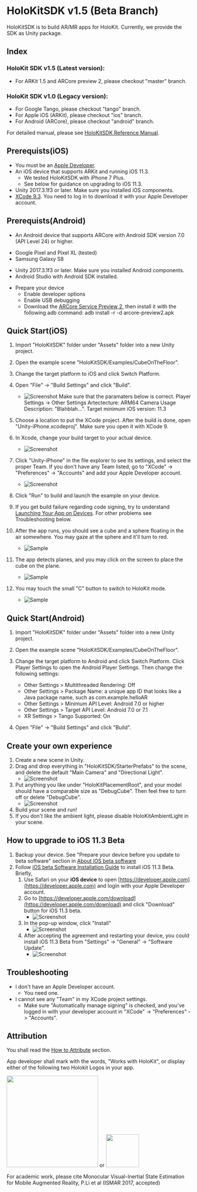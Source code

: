 # HoloKitSDK v1.5 (Beta Branch)

HoloKitSDK is to build AR/MR apps for HoloKit. Currently, we provide the SDK as Unity package.

## Index

### HoloKit SDK v1.5 (Latest version): 
* For ARKit 1.5 and ARCore preview 2, please checkout "master" branch.

### HoloKit SDK v1.0 (Legacy version):
* For Google Tango, please checkout "tango" branch.
* For Apple iOS (ARKit), please checkout "ios" branch. 
* For Android (ARCore), please checkout "android" branch. 

For detailed manual, please see [HoloKitSDK Reference Manual](docs/MANUAL.md).

## Prerequists(iOS)
* You must be an [Apple Developer](https://developer.apple.com/programs/). 
* An iOS device that supports ARKit and running iOS 11.3.
    * We tested HoloKitSDK with iPhone 7 Plus. 
    * See below for guidance on upgrading to iOS 11.3. 
* Unity 2017.3.1f3 or later. Make sure you installed iOS components.
* [XCode 9.3](https://developer.apple.com/download/). You need to log in to download it with your Apple Developer account. 

## Prerequists(Android)
* An Android device that supports ARCore with Android SDK version 7.0 (API Level 24) or higher.
- Google Pixel and Pixel XL (tested)
- Samsung Galaxy S8
* Unity 2017.3.1f3 or later. Make sure you installed Android components.
* Android Studio with Android SDK installed.
- Prepare your device
  - Enable developer options
  - Enable USB debugging
  - Download the [ARCore Service Preview 2](https://github.com/google-ar/arcore-android-sdk/releases/download/sdk-preview2/arcore-preview2.apk), then install it with the following adb command: 
    adb install -r -d arcore-preview2.apk

## Quick Start(iOS)
1. Import "HoloKitSDK" folder under "Assets" folder into a new Unity project.
2. Open the example scene "HoloKitSDK/Examples/CubeOnTheFloor".
3. Change the target platform to iOS and click Switch Platform.
4. Open "File" -> "Build Settings" and click "Build". 
    * ![Screenshot](images/unity_build.png)
Make sure that the paramaters below is correct. Player Settings -> Other Settings
Artectecture: ARM64
Camera Usage Description: "Blahblah...".
Target minimum iOS version: 11.3

5. Choose a location to put the XCode project. After the build is done, open "Unity-iPhone.xcodeproj". Make sure you open it with XCode 9.
6. In Xcode, change your build target to your actual device. 
    * ![Screenshot](images/device_change.png)
6. Click "Unity-iPhone" in the file explorer to see its settings, and select the proper Team. If you don't have any Team listed, go to "XCode" -> "Preferences" -> "Accounts" and add your Apple Developer account. 
    * ![Screenshot](images/sign_team.png) 
7. Click "Run" to build and launch the example on your device. 
8. If you get build failure regarding code signing, try to understand [Launching Your App on Devices](https://developer.apple.com/library/content/documentation/IDEs/Conceptual/AppDistributionGuide/LaunchingYourApponDevices/LaunchingYourApponDevices.html#//apple_ref/doc/uid/TP40012582-CH27-SW4). For other problems see Troubleshooting below.
9. After the app runs, you should see a cube and a sphere floating in the air somewhere. You may gaze at the sphere and it'll turn to red. 
    * ![Sample](images/app1.png)
10. The app detects planes, and you may click on the screen to place the cube on the plane. 
    * ![Sample](images/app2.png)
11. You may touch the small "C" button to switch to HoloKit mode. 
    * ![Sample](images/app3.png)

## Quick Start(Android)
1. Import "HoloKitSDK" folder under "Assets" folder into a new Unity project.
2. Open the example scene "HoloKitSDK/Examples/CubeOnTheFloor".
3. Change the target platform to Android and click Switch Platform.
Click Player Settings to open the Android Player Settings. Then change the following settings:

    - Other Settings > Multithreaded Rendering: Off
    - Other Settings > Package Name: a unique app ID that looks like a Java package name, such as com.example.helloAR
    - Other Settings > Minimum API Level: Android 7.0 or higher
    - Other Settings > Target API Level: Android 7.0 or 7.1
    - XR Settings > Tango Supported: On
    
4. Open "File" -> "Build Settings" and click "Build".

## Create your own experience
1. Create a new scene in Unity. 
2. Drag and drop everything in "HoloKitSDK/StarterPrefabs" to the scene, and delete the default "Main Camera" and "Directional Light". 
    * ![Screenshot](images/new_scene.png)
3. Put anything you like under "HoloKitPlacementRoot", and your model should have a comparable size as "DebugCube". Then feel free to turn off or delete "DebugCube". 
    * ![Screenshot](images/whale.png)
4. Build your scene and run!
5. If you don't like the ambient light, please disable HoloKitAmbientLight in your scene.

  
## How to upgrade to iOS 11.3 Beta
1. Backup your device. See "Prepare your device before you update to beta software" section in [About iOS beta software](https://support.apple.com/en-us/HT203282)
2. Follow [iOS beta Software Installation Guide](https://developer.apple.com/support/beta-software/install-ios-beta/) to install iOS 11.3 Beta. Briefly,
    1. Use Safari on your **iOS device** to open [https://developer.apple.com](https://developer.apple.com) and login with your Apple Developer account.
    2. Go to [https://developer.apple.com/download](https://developer.apple.com/download) and click "Download" button for iOS 11.3 beta. 
        * ![Screenshot](images/iOS11Download.png)
    3. In the pop-up window, click "Install" 
        * ![Screenshot](images/iOS11Install.png)
    4. After accepting the agreement and restarting your device, you could install iOS 11.3 Beta from "Settings" -> "General" -> "Software Update". 
        * ![Screenshot](images/iOS11InstallPage.png)
  
## Troubleshooting
* I don't have an Apple Developer account. 
    * You need one.
* I cannot see any "Team" in my XCode project settings.
    * Make sure "Automatically manage signing" is checked, and you've logged in with your developer account in "XCode" -> "Preferences" -> "Accounts". 

## Attribution

You shall read the [How to Attribute](https://holokit.io/#develop) section.

App developer shall mark with the words, "Works with HoloKit", or display either of the following two Holokit Logos in your app.

<img src="https://holokit.io/images/HoloKit_Logo1.png" width="250px">
or 
<img src="https://holokit.io/images/HoloKit_Logo2.png" width="90px">


For academic work, please cite Monocular Visual-Inertial State Estimation for Mobile Augmented Reality, P.Li et al (ISMAR 2017, accepted)

 
